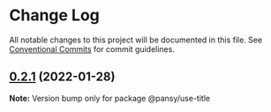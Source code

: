 # Change Log

All notable changes to this project will be documented in this file.
See [Conventional Commits](https://conventionalcommits.org) for commit guidelines.

## [0.2.1](https://github.com/pansyjs/react-hooks/compare/@pansy/use-title@0.2.0...@pansy/use-title@0.2.1) (2022-01-28)

**Note:** Version bump only for package @pansy/use-title
